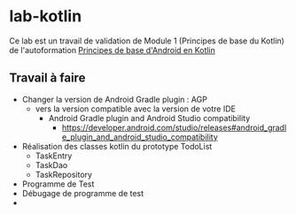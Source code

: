 # lab-kotlin

Ce lab est un travail de validation de Module 1 (Principes de base du Kotlin) de l'autoformation 
[Principes de base d'Android en Kotlin](https://github.com/labs-mobile/autoformation-android-kotlin)

## Travail à faire

- Changer la version de Android Gradle plugin : AGP 
  - vers la version compatible avec la version de votre IDE
    - Android Gradle plugin and Android Studio compatibility
      - https://developer.android.com/studio/releases#android_gradle_plugin_and_android_studio_compatibility
- Réalisation des classes kotlin du prototype TodoList
  - TaskEntry
  - TaskDao
  - TaskRepository
- Programme de Test
- Débugage de programme de test
-

